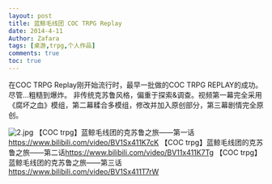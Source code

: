 ```yaml
---
layout: post
title: 蓝鲸毛线团 COC TRPG Replay
date: 2014-4-11
Author: Zafara
tags: [桌游,trpg,个人作品]
comments: true
toc: true
---
```

在COC TRPG Replay刚开始流行时，最早一批做的COC TRPG REPLAY的成功。尽管...粗糙到爆炸。
非传统克苏鲁风格，偏重于探索&调查。视频第一幕完全采用《腐坏之血》模组，第二幕糅合多模组，修改并加入原创部分，第三幕剧情完全原创。

![2.jpg](https://i.loli.net/2020/12/30/uacHSmQJN7GYIvg.jpg)
【COC trpg】蓝鲸毛线团的克苏鲁之旅——第一话<https://www.bilibili.com/video/BV1Sx411K7cK>
【COC trpg】蓝鲸毛线团的克苏鲁之旅——第二话<https://www.bilibili.com/video/BV11x411K7Tg>
【COC trpg】蓝鲸毛线团的克苏鲁之旅——第三话<https://www.bilibili.com/video/BV1Sx411T7rW>
